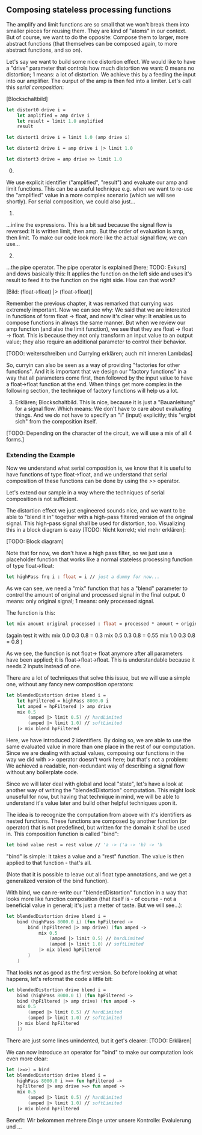 
## Composing stateless processing functions

The amplify and limit functions are so small that we won't break them into smaller pieces for reusing them. They are kind of "atoms" in our context. But of course, we want to do the opposite: Compose them to larger, more abstract functions (that themselves can be composed again, to more abstract functions, and so on).

Let's say we want to build some nice distortion effect. We would like to have a "drive" parameter that controls how much distortion we want: 0 means no distortion; 1 means: a lot of distortion. We achieve this by a feeding the input into our amplifier. The ourput of the amp is then fed into a limiter. Let's call this *serial composition*:

[Blockschaltbild]

```fsharp
let distort0 drive i =
    let amplified = amp drive i
    let result = limit 1.0 amplified
    result

let distort1 drive i = limit 1.0 (amp drive i)

let distort2 drive i = amp drive i |> limit 1.0

let distort3 drive = amp drive >> limit 1.0
```

   
0)
We use explicit identifier ("amplified", "result") and evaluate our amp and limit functions. This can be a useful technique e.g. when we want to re-use the "amplified" value in a more complex scenario (which we will see shortly). For serial composition, we could also just...

1)
...inline the expressions. This is a bit sad because the signal flow is reversed: It is written limit, then amp. But the order of evaluation is amp, then limit. To make our code look more like the actual signal flow, we can use...

2)
...the pipe operator. The pipe operator is explained [here; TODO: Exkurs] and dows basically this: It applies the function on the left side and uses it's result to feed it to the function on the right side. How can that work?

[Bild: (float->float) |> (float->float)]

Remember the previous chapter, it was remarked that currying was extremely important. Now we can see why: We said that we are interested in functions of form float -> float, and now it's clear why: It enables us to compose functions in always the same manner. But when we review our amp function (and also the limit function), we see that they are float -> float -> float. This is because they not only transform an input value to an output value; they also require an additional parameter to control their behavior.

[TODO: weiterschreiben und Currying erklären; auch mit inneren Lambdas]

So, curryin can also be seen as a way of providing "factories for other functions". And it is important that we design our "factory functions" in a way that all parameters come first, then followed by the input value to have a float->float function at the end. When things get more complex in the following section, the technique of factory functions will help us a lot.

3) Erklären; Blockschaltbild. This is nice, because it is just a "Bauanleitung" for a signal flow. Which means: We don't have to care about evaluating things. And we do not have to specify an "i" (input) explicitly; this "ergibt sich" from the composition itself.

[TODO: Depending on the character of the circuit, we will use a mix of all 4 forms.]

### Extending the Example

Now we understand what serial composition is, we know that it is useful to have functions of type float->float, and we understand that serial composition of these functions can be done by using the *>>* operator.

Let's extend our sample in a way where the techniques of serial composition is not sufficient.

The distortion effect we just engineered sounds nice, and we want to be able to "blend it in" together with a high-pass filtered version of the original signal. This high-pass signal shall be used for distortion, too. Visualizing this in a block diagram is easy [TODO: Nicht korrekt; viel mehr erklären]:

[TODO: Block diagram]

Note that for now, we don't have a high pass filter, so we just use a placeholder function that works like a normal stateless processing function of type float->float:

```fsharp
let highPass frq i : float = i // just a dummy for now...
```

As we can see, we need a "mix" function that has a "blend" parameter to control the amount of original and processed signal in the final output. 0 means: only original signal; 1 means: only processed signal.

The function is this:

```fsharp
let mix amount original processed : float = processed * amount + original * (1.0 - amount)
```
(again test it with:
mix 0.0 0.3 0.8 = 0.3
mix 0.5 0.3 0.8 = 0.55
mix 1.0 0.3 0.8 = 0.8
)

As we see, the function is not float-> float anymore after all parameters have been applied; it is float->float->float. This is understandable because it needs 2 inputs instead of one.

There are a lot of techniques that solve this issue, but we will use a simple one, without any fancy new composition operators:

```fsharp
let blendedDistortion drive blend i =
    let hpFiltered = highPass 8000.0 i
    let amped = hpFiltered |> amp drive
    mix 0.5
        (amped |> limit 0.5) // hardLimited
        (amped |> limit 1.0) // softLimited
    |> mix blend hpFiltered
```

Here, we have introduced 2 identifiers. By doing so, we are able to use the same evaluated value in more than one place in the rest of our computation. Since we are dealing with actual values, composing our functions in the way we did with >> operator doesn't work here; but that's not a problem: We achieved a readable, non-redundant way of describing a signal flow without any boilerplate code.

Since we will later deal with global and local "state", let's have a look at another way of writing the "blendedDistortion" computation. This might look unuseful for now, but having that technique in mind, we will be able to understand it's value later and build other helpful techniques upon it.

The idea is to recognize the computation from above with it's identifiers as nested functions. These functions are composed by another function (or operator) that is not predefined, but written for the domain it shall be used in. This composition function is called "bind":

```fsharp
let bind value rest = rest value // 'a -> ('a -> 'b) -> 'b
```

"bind" is simple: It takes a value and a "rest" function. The value is then applied to that function - that's all.

(Note that it is possible to leave out all float type annotations, and we get a generalized version of the bind function).

With bind, we can re-write our "blendedDistortion" function in a way that looks more like function composition (that itself is - of course - not a beneficial value in general; it's just a metter of taste. But we will see...):

```fsharp
let blendedDistortion drive blend i =
    bind (highPass 8000.0 i) (fun hpFiltered ->
        bind (hpFiltered |> amp drive) (fun amped ->
            mix 0.5
                (amped |> limit 0.5) // hardLimited
                (amped |> limit 1.0) // softLimited
            |> mix blend hpFiltered
        )
    )
```

That looks not as good as the first version. So before looking at what happens, let's reformat the code a little bit:

```fsharp
let blendedDistortion drive blend i =
    bind (highPass 8000.0 i) (fun hpFiltered ->
    bind (hpFiltered |> amp drive) (fun amped ->
    mix 0.5
        (amped |> limit 0.5) // hardLimited
        (amped |> limit 1.0) // softLimited
    |> mix blend hpFiltered
    ))
```

There are just some lines unindented, but it get's clearer: [TODO: Erklären]

We can now introduce an operator for "bind" to make our computation look even more clear:

```fsharp
let (>=>) = bind
let blendedDistortion drive blend i =
    highPass 8000.0 i >=> fun hpFiltered ->
    hpFiltered |> amp drive >=> fun amped ->
    mix 0.5
        (amped |> limit 0.5) // hardLimited
        (amped |> limit 1.0) // softLimited
    |> mix blend hpFiltered
```

Benefit: Wir bekommen mehrere Dinge unter unsere Kontrolle: Evaluierung und ...
